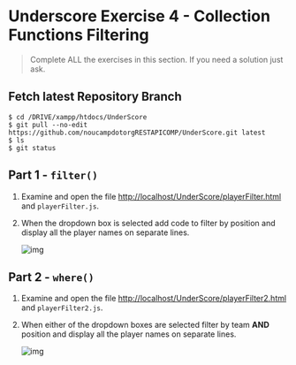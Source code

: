 # Underscore Exercise 4 - Collection Functions Filtering
		
> Complete ALL the exercises in this section. If you need a solution just ask.


## Fetch latest Repository Branch

```
$ cd /DRIVE/xampp/htdocs/UnderScore
$ git pull --no-edit https://github.com/noucampdotorgRESTAPICOMP/UnderScore.git latest
$ ls
$ git status

```

## Part 1 - ``filter()``

1.	Examine and open the file [http://localhost/UnderScore/playerFilter.html](http://localhost/UnderScore/playerFilter.html) and ``playerFilter.js``.

1.	When the dropdown box is selected add code to filter by position and display all the player names on separate lines.

	![img](https://github.com/barcaxi/noucampdotorgRESTAPICOMP/blob/master/images/playerFilter.png)



## Part 2 - ``where()``

1.	Examine and open the file [http://localhost/UnderScore/playerFilter2.html](http://localhost/UnderScore/playerFilter2.html) and ``playerFilter2.js``.

1.	When either of the dropdown boxes are selected filter by team **AND** position and display all the player names on separate lines.

	![img](https://github.com/barcaxi/noucampdotorgRESTAPICOMP/blob/master/images/playerFilter2.png)

